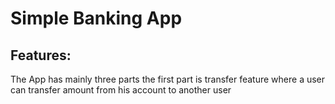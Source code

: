 # Simple Banking App
## Features:
The App has mainly three parts the first part is transfer feature where a user can transfer  amount from his account to another user
